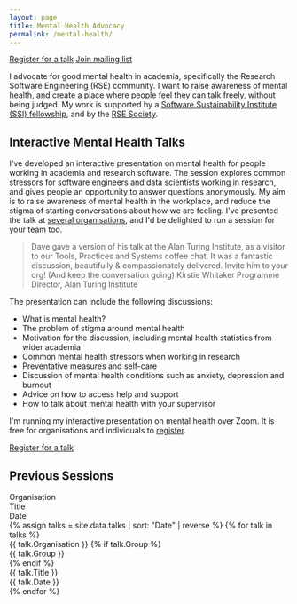 ```yaml
---
layout: page
title: Mental Health Advocacy
permalink: /mental-health/
---
```

<a class="button-4" href="{% link mentalhealth/talks.md %}">Register for a talk</a>
<a class="button-4" href="https://dev.us1.list-manage.com/subscribe?u=6620e1b56efbcddf42f62cb72&id=350ed7dd1e" target="_blank">Join mailing list</a>

I advocate for good mental health in academia, specifically the Research Software Engineering (RSE) community. I want to raise awareness of mental health, and create a place where people feel they can talk freely, without being judged. My work is supported by a <a href="https://www.software.ac.uk/about/fellows/dave-horsfall">Software Sustainability Institute (SSI) fellowship</a>, and by the <a href="https://society-rse.org/mental-health-in-research-software-engineering/">RSE Society</a>. 

## Interactive Mental Health Talks

I've developed an interactive presentation on mental health for people working in academia and research software. The session explores common stressors for software engineers and data scientists working in research, and gives people an opportunity to answer questions anonymously. My aim is to raise awareness of mental health in the workplace, and reduce the stigma of starting conversations about how we are feeling. I've presented the talk at <a href="{% link mentalhealth/talks.md %}">several organisations</a>, and I'd be delighted to run a session for your team too.

<blockquote class="blockquote">
  Dave gave a version of his talk at the Alan Turing Institute, as a visitor to our Tools, Practices and Systems coffee chat. It was a fantastic discussion, beautifully & compassionately delivered. Invite him to your org! (And keep the conversation going)
  <span class="quote-author">Kirstie Whitaker</span>
  <span class="quote-position">Programme Director, Alan Turing Institute</span>
</blockquote>

The presentation can include the following discussions:
* What is mental health?
* The problem of stigma around mental health
* Motivation for the discussion, including mental health statistics from wider academia
* Common mental health stressors when working in research
* Preventative measures and self-care
* Discussion of mental health conditions such as anxiety, depression and burnout
* Advice on how to access help and support 
* How to talk about mental health with your supervisor

I'm running my interactive presentation on mental health over Zoom. It is free for organisations and individuals to <a href="{% link mentalhealth/talks.md %}">register</a>.

<a class="button-4" href="{% link mentalhealth/talks.md %}">Register for a talk</a>

<h2>Previous Sessions</h2>
<div class="table">
  <div class="row header blue">
    <div class="cell">
      Organisation
    </div>
    <div class="cell">
      Title
    </div>
    <div class="cell">
      Date
    </div>
  </div>
  {% assign talks = site.data.talks | sort: "Date" | reverse %}
  {% for talk in talks %}
  <div class="row">
    <div class="cell" data-title="Organisation">
      {{ talk.Organisation }}
      {% if talk.Group %}
        <div class="meta">{{ talk.Group }}</div>
      {% endif %}
    </div>
    <div class="cell" data-title="Title">
      {{ talk.Title }}
    </div>
    <div class="cell" data-title="Date">
      {{ talk.Date }}
    </div>
  </div>
  {% endfor %}
</div>


 

